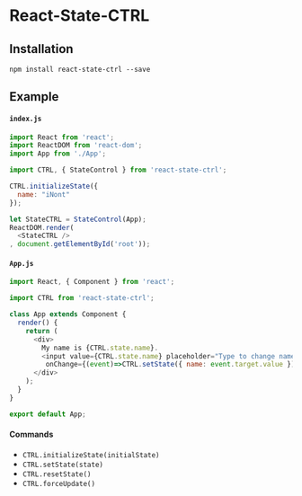 # React-State-CTRL


## Installation

```
npm install react-state-ctrl --save
```

## Example

#### `index.js`
```js
import React from 'react';
import ReactDOM from 'react-dom';
import App from './App';

import CTRL, { StateControl } from 'react-state-ctrl';

CTRL.initializeState({
  name: "iNont"
});

let StateCTRL = StateControl(App);
ReactDOM.render(
  <StateCTRL />
, document.getElementById('root'));
```

#### `App.js`
```js
import React, { Component } from 'react';

import CTRL from 'react-state-ctrl';

class App extends Component {
  render() {
    return (
      <div>
      	My name is {CTRL.state.name}.
        <input value={CTRL.state.name} placeholder="Type to change name"
         onChange={(event)=>CTRL.setState({ name: event.target.value })} />
      </div>
    );
  }
}

export default App;

```

#### Commands
- `CTRL.initializeState(initialState)`
- `CTRL.setState(state)`
- `CTRL.resetState()`
- `CTRL.forceUpdate()`
